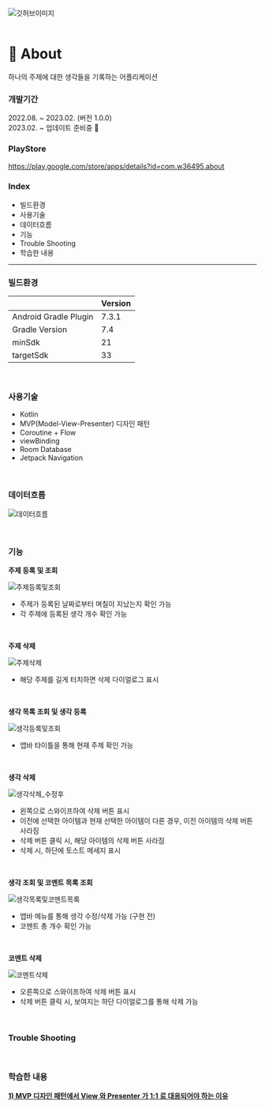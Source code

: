 ![깃허브이미지](https://github.com/w36495/about/assets/52291662/cddd78e5-8f8f-43fe-a66b-f6257726f50a)
</br>
</br>
# 🔮 About
하나의 주제에 대한 생각들을 기록하는 어플리케이션
</br>
### 개발기간
2022.08. ~ 2023.02. (버전 1.0.0)  
2023.02. ~ 업데이트 준비중 🚀
</br>
### PlayStore
https://play.google.com/store/apps/details?id=com.w36495.about
</br>
### Index
- 빌드환경
- 사용기술
- 데이터흐름
- 기능
- Trouble Shooting
- 학습한 내용

---
### 빌드환경

||Version|
|--|--|
|Android Gradle Plugin|7.3.1|
|Gradle Version|7.4|
|minSdk|21|
|targetSdk|33|

</br>  

### 사용기술
- Kotlin
- MVP(Model-View-Presenter) 디자인 패턴
- Coroutine + Flow
- viewBinding
- Room Database
- Jetpack Navigation
</br>

### 데이터흐름
![데이터흐름](https://github.com/w36495/about/assets/52291662/4392d92c-4a0e-4b5b-b722-24bd1280e357)

</br>

### 기능

**주제 등록 및 조회**  

![주제등록및조회](https://github.com/w36495/about/assets/52291662/80f8648c-f3cc-4f81-8df4-306ca474740b)

- 주제가 등록된 날짜로부터 며칠이 지났는지 확인 가능
- 각 주제에 등록된 생각 개수 확인 가능
</br>

**주제 삭제**

![주제삭제](https://github.com/w36495/about/assets/52291662/fda973f9-6e59-4d51-b85e-1ed13701ff4f)
- 해당 주제를 길게 터치하면 삭제 다이얼로그 표시
</br>

**생각 목록 조회 및 생각 등록**

![생각등록및조회](https://github.com/w36495/about/assets/52291662/57007a82-1854-493e-9723-44b96bca1189)
- 앱바 타이틀을 통해 현재 주제 확인 가능
</br>

**생각 삭제**

![생각삭제_수정후](https://github.com/w36495/about/assets/52291662/e4012de3-b18e-4864-9909-9b0c54bcffc4)
- 왼쪽으로 스와이프하여 삭제 버튼 표시
- 이전에 선택한 아이템과 현재 선택한 아이템이 다른 경우, 이전 아이템의 삭제 버튼 사라짐
- 삭제 버튼 클릭 시, 해당 아이템의 삭제 버튼 사라짐
- 삭제 시, 하단에 토스트 메세지 표시

</br>

**생각 조회 및 코멘트 목록 조회**

![생각목록및코멘트목록](https://github.com/w36495/about/assets/52291662/04822bec-bb77-4477-8e19-3456ea7f874c)
- 앱바 메뉴를 통해 생각 수정/삭제 가능 (구현 전)
- 코멘트 총 개수 확인 가능
</br>

**코멘트 삭제**

![코멘트삭제](https://github.com/w36495/about/assets/52291662/5be8a6d1-5172-4740-8968-130a452c2aec)
- 오른쪽으로 스와이프하여 삭제 버튼 표시
- 삭제 버튼 클릭 시, 보여지는 하단 다이얼로그를 통해 삭제 가능
</br>

### Trouble Shooting

</br>

### 학습한 내용

**[1) MVP 디자인 패턴에서 View 와 Presenter 가 1:1 로 대응되어야 하는 이유](https://w36495.tistory.com/97)**
